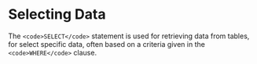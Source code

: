 
# Selecting Data

The `<code>SELECT</code>` statement is used for retrieving data from tables, for select specific data, often based on a criteria given in the `<code>WHERE</code>` clause.

